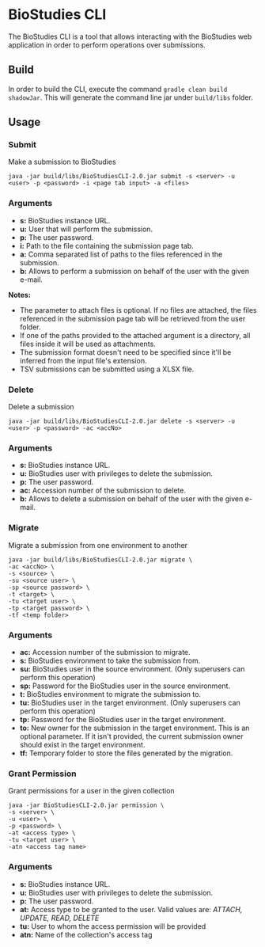# BioStudies CLI

The BioStudies CLI is a tool that allows interacting with the BioStudies web application in order to perform
operations over submissions. 

## Build
In order to build the CLI, execute the command `gradle clean build shadowJar`. This will generate the command line jar
under `build/libs` folder.

## Usage

### Submit
Make a submission to BioStudies

`java -jar build/libs/BioStudiesCLI-2.0.jar submit -s <server> -u <user> -p <password> -i <page tab input> -a <files>`

### Arguments
* **s:** BioStudies instance URL.
* **u:** User that will perform the submission.
* **p:** The user password.
* **i:** Path to the file containing the submission page tab.
* **a:** Comma separated list of paths to the files referenced in the submission.
* **b:** Allows to perform a submission on behalf of the user with the given e-mail.
 
**Notes:**

* The parameter to attach files is optional. If no files are attached, the files referenced in the submission page tab
will be retrieved from the user folder.
* If one of the paths provided to the attached argument is a directory, all files inside it will be used as attachments.
* The submission format doesn't need to be specified since it'll be inferred from the input file's extension.
* TSV submissions can be submitted using a XLSX file.

### Delete
Delete a submission

`java -jar build/libs/BioStudiesCLI-2.0.jar delete -s <server> -u <user> -p <password> -ac <accNo>`

### Arguments
* **s:** BioStudies instance URL.
* **u:** BioStudies user with privileges to delete the submission.
* **p:** The user password.
* **ac:** Accession number of the submission to delete.
* **b:** Allows to delete a submission on behalf of the user with the given e-mail.

### Migrate
Migrate a submission from one environment to another

```
java -jar build/libs/BioStudiesCLI-2.0.jar migrate \
-ac <accNo> \
-s <source> \
-su <source user> \
-sp <source password> \
-t <target> \
-tu <target user> \
-tp <target password> \
-tf <temp folder>
```

### Arguments
* **ac:** Accession number of the submission to migrate.
* **s:** BioStudies environment to take the submission from.
* **su:** BioStudies user in the source environment. (Only superusers can perform this operation)
* **sp:** Password for the BioStudies user in the source environment.
* **t:** BioStudies environment to migrate the submission to.
* **tu:** BioStudies user in the target environment. (Only superusers can perform this operation)
* **tp:** Password for the BioStudies user in the target environment.
* **to:** New owner for the submission in the target environment. This is an optional parameter. If it isn't provided,
  the current submission owner should exist in the target environment.
* **tf:** Temporary folder to store the files generated by the migration. 
  
### Grant Permission
Grant permissions for a user in the given collection

```
java -jar BioStudiesCLI-2.0.jar permission \
-s <server> \
-u <user> \
-p <password> \
-at <access type> \
-tu <target user> \
-atn <access tag name>
```

### Arguments
* **s:** BioStudies instance URL.
* **u:** BioStudies user with privileges to delete the submission.
* **p:** The user password.
* **at:** Access type to be granted to the user. Valid values are: *ATTACH, UPDATE, READ, DELETE*
* **tu:** User to whom the access permission will be provided
* **atn:** Name of the collection's access tag
